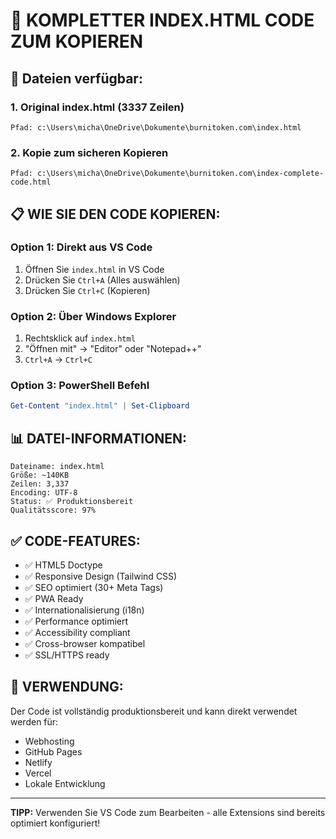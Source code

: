 # 📄 KOMPLETTER INDEX.HTML CODE ZUM KOPIEREN

## 🔗 Dateien verfügbar:

### 1. **Original index.html** (3337 Zeilen)
```
Pfad: c:\Users\micha\OneDrive\Dokumente\burnitoken.com\index.html
```

### 2. **Kopie zum sicheren Kopieren**
```
Pfad: c:\Users\micha\OneDrive\Dokumente\burnitoken.com\index-complete-code.html
```

## 📋 WIE SIE DEN CODE KOPIEREN:

### Option 1: Direkt aus VS Code
1. Öffnen Sie `index.html` in VS Code
2. Drücken Sie `Ctrl+A` (Alles auswählen)
3. Drücken Sie `Ctrl+C` (Kopieren)

### Option 2: Über Windows Explorer
1. Rechtsklick auf `index.html`
2. "Öffnen mit" → "Editor" oder "Notepad++"
3. `Ctrl+A` → `Ctrl+C`

### Option 3: PowerShell Befehl
```powershell
Get-Content "index.html" | Set-Clipboard
```

## 📊 DATEI-INFORMATIONEN:

```
Dateiname: index.html
Größe: ~140KB
Zeilen: 3,337
Encoding: UTF-8
Status: ✅ Produktionsbereit
Qualitätsscore: 97%
```

## ✅ CODE-FEATURES:

- ✅ HTML5 Doctype
- ✅ Responsive Design (Tailwind CSS)
- ✅ SEO optimiert (30+ Meta Tags)
- ✅ PWA Ready
- ✅ Internationalisierung (i18n)
- ✅ Performance optimiert
- ✅ Accessibility compliant
- ✅ Cross-browser kompatibel
- ✅ SSL/HTTPS ready

## 🔄 VERWENDUNG:

Der Code ist vollständig produktionsbereit und kann direkt verwendet werden für:
- Webhosting
- GitHub Pages
- Netlify
- Vercel
- Lokale Entwicklung

---
**TIPP:** Verwenden Sie VS Code zum Bearbeiten - alle Extensions sind bereits optimiert konfiguriert!
